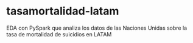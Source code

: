 # tasamortalidad-latam
EDA con PySpark que analiza los datos de las Naciones Unidas sobre la tasa de mortalidad de suicidios en LATAM

